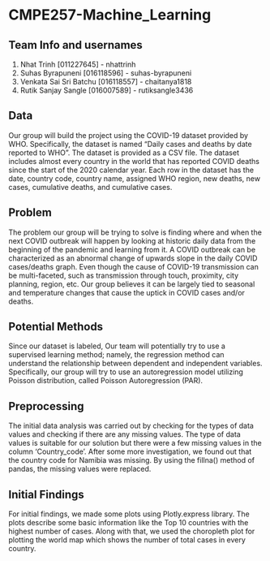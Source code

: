 # CMPE257-Machine_Learning

## Team Info and usernames
1. Nhat Trinh [011227645] - nhattrinh
2. Suhas Byrapuneni [016118596] - suhas-byrapuneni
3. Venkata Sai Sri Batchu [016118557] - chaitanya1818
4. Rutik Sanjay Sangle [016007589] - rutiksangle3436


## Data
Our group will build the project using the COVID-19 dataset provided by WHO. Specifically, the dataset is named “Daily cases and deaths by date reported to WHO”. The dataset is provided as a CSV file. The dataset includes almost every country in the world that has reported COVID deaths since the start of the 2020 calendar year. Each row in the dataset has the date, country code, country name, assigned WHO region, new deaths, new cases, cumulative deaths, and cumulative cases.

## Problem
The problem our group will be trying to solve is finding where and when the next COVID outbreak will happen by looking at historic daily data from the beginning of the pandemic and learning from it. A COVID outbreak can be characterized as an abnormal change of upwards slope in the daily COVID cases/deaths graph. Even though the cause of COVID-19 transmission can be multi-faceted, such as transmission through touch, proximity, city planning, region, etc. Our group believes it can be largely tied to seasonal and temperature changes that cause the uptick in COVID cases and/or deaths.

## Potential Methods
Since our dataset is labeled, Our team will potentially try to use a supervised learning method; namely, the regression method can understand the relationship between dependent and independent variables. Specifically, our group will try to use an autoregression model utilizing Poisson distribution, called Poisson Autoregression (PAR).

## Preprocessing
The initial data analysis was carried out by checking for the types of data values and checking if there are any missing values. The type of data values is suitable for our solution but there were a few missing values in the column ‘Country_code’. After some more investigation, we found out that the country code for Namibia was missing. By using the fillna() method of pandas, the missing values were replaced. 

## Initial Findings
For initial findings, we made some plots using Plotly.express library. The plots describe some basic information like the Top 10 countries with the highest number of cases. Along with that, we used the choropleth plot for plotting the world map which shows the number of total cases in every country.
